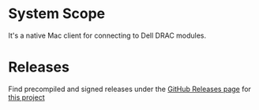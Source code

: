 # System Scope

It's a native Mac client for connecting to Dell DRAC modules.

# Releases
Find precompiled and signed releases under the [GitHub Releases page](https://github.com/John-K/systemscope/releases) for [this project](https://github.com/John-K/systemscope/)
